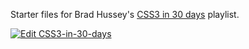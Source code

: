 Starter files for Brad Hussey's [CSS3 in 30 days](https://www.youtube.com/playlist?list=PLWKjhJtqVAbl1AfjiGyYxwpdAPi5v-1OU) playlist.

[![Edit CSS3-in-30-days](https://codesandbox.io/static/img/play-codesandbox.svg)](https://codesandbox.io/s/2177mk2nm0?module=%2Findex.html)
